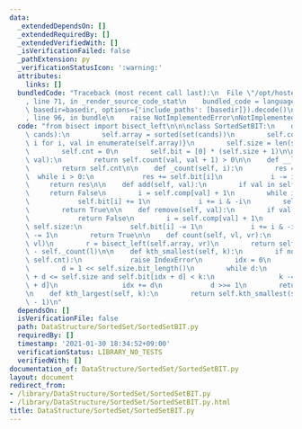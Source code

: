 ```yaml
---
data:
  _extendedDependsOn: []
  _extendedRequiredBy: []
  _extendedVerifiedWith: []
  _isVerificationFailed: false
  _pathExtension: py
  _verificationStatusIcon: ':warning:'
  attributes:
    links: []
  bundledCode: "Traceback (most recent call last):\n  File \"/opt/hostedtoolcache/Python/3.9.1/x64/lib/python3.9/site-packages/onlinejudge_verify/documentation/build.py\"\
    , line 71, in _render_source_code_stat\n    bundled_code = language.bundle(stat.path,\
    \ basedir=basedir, options={'include_paths': [basedir]}).decode()\n  File \"/opt/hostedtoolcache/Python/3.9.1/x64/lib/python3.9/site-packages/onlinejudge_verify/languages/python.py\"\
    , line 96, in bundle\n    raise NotImplementedError\nNotImplementedError\n"
  code: "from bisect import bisect_left\n\n\nclass SortedSetBIT:\n    def __init__(self,\
    \ cands):\n        self.array = sorted(set(cands))\n        self.comp = {val:\
    \ i for i, val in enumerate(self.array)}\n        self.size = len(self.array)\n\
    \        self.cnt = 0\n        self.bit = [0] * (self.size + 1)\n\n    def __contains__(self,\
    \ val):\n        return self.count(val, val + 1) > 0\n\n    def __len__(self):\n\
    \        return self.cnt\n\n    def _count(self, i):\n        res = 0\n      \
    \  while i > 0:\n            res += self.bit[i]\n            i -= i & -i\n   \
    \     return res\n\n    def add(self, val):\n        if val in self:\n       \
    \     return False\n        i = self.comp[val] + 1\n        while i <= self.size:\n\
    \            self.bit[i] += 1\n            i += i & -i\n        self.cnt += 1\n\
    \        return True\n\n    def remove(self, val):\n        if val not in self:\n\
    \            return False\n        i = self.comp[val] + 1\n        while i <=\
    \ self.size:\n            self.bit[i] -= 1\n            i += i & -i\n        self.cnt\
    \ -= 1\n        return True\n\n    def count(self, vl, vr):\n        l = bisect_left(self.array,\
    \ vl)\n        r = bisect_left(self.array, vr)\n        return self._count(r)\
    \ - self._count(l)\n\n    def kth_smallest(self, k):\n        if not(0 <= k <\
    \ self.cnt):\n            raise IndexError\n        idx = 0\n        k += 1\n\
    \        d = 1 << self.size.bit_length()\n        while d:\n            if idx\
    \ + d <= self.size and self.bit[idx + d] < k:\n                k -= self.bit[idx\
    \ + d]\n                idx += d\n            d >>= 1\n        return self.array[idx]\n\
    \n    def kth_largest(self, k):\n        return self.kth_smallest(self.cnt - k\
    \ - 1)\n"
  dependsOn: []
  isVerificationFile: false
  path: DataStructure/SortedSet/SortedSetBIT.py
  requiredBy: []
  timestamp: '2021-01-30 18:34:52+09:00'
  verificationStatus: LIBRARY_NO_TESTS
  verifiedWith: []
documentation_of: DataStructure/SortedSet/SortedSetBIT.py
layout: document
redirect_from:
- /library/DataStructure/SortedSet/SortedSetBIT.py
- /library/DataStructure/SortedSet/SortedSetBIT.py.html
title: DataStructure/SortedSet/SortedSetBIT.py
---
```

